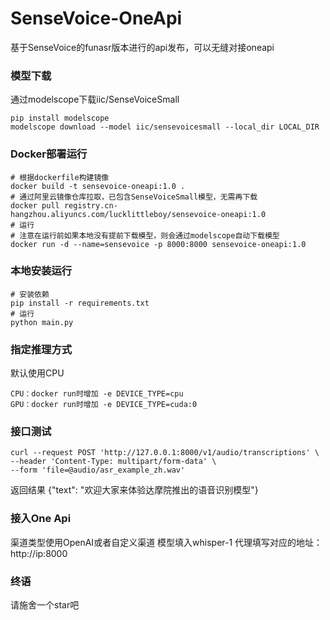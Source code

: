# SenseVoice-OneApi
基于SenseVoice的funasr版本进行的api发布，可以无缝对接oneapi

### 模型下载
通过modelscope下载iic/SenseVoiceSmall
```
pip install modelscope
modelscope download --model iic/sensevoicesmall --local_dir LOCAL_DIR
```

### Docker部署运行
```
# 根据dockerfile构建镜像
docker build -t sensevoice-oneapi:1.0 .
# 通过阿里云镜像仓库拉取，已包含SenseVoiceSmall模型，无需再下载
docker pull registry.cn-hangzhou.aliyuncs.com/lucklittleboy/sensevoice-oneapi:1.0
# 运行
# 注意在运行前如果本地没有提前下载模型，则会通过modelscope自动下载模型
docker run -d --name=sensevoice -p 8000:8000 sensevoice-oneapi:1.0
```

### 本地安装运行
```
# 安装依赖
pip install -r requirements.txt
# 运行
python main.py
```

### 指定推理方式
默认使用CPU
```
CPU：docker run时增加 -e DEVICE_TYPE=cpu
GPU：docker run时增加 -e DEVICE_TYPE=cuda:0
```

### 接口测试
```
curl --request POST 'http://127.0.0.1:8000/v1/audio/transcriptions' \
--header 'Content-Type: multipart/form-data' \
--form 'file=@audio/asr_example_zh.wav'
```
返回结果
{"text": "欢迎大家来体验达摩院推出的语音识别模型"}

### 接入One Api
渠道类型使用OpenAI或者自定义渠道
模型填入whisper-1
代理填写对应的地址：http://ip:8000

### 终语
请施舍一个star吧
